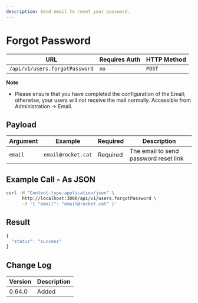 ```yaml
---
description: Send email to reset your password.
---
```


# Forgot Password

| URL                            | Requires Auth | HTTP Method |
| ------------------------------ | ------------- | ----------- |
| `/api/v1/users.forgotPassword` | `no`          | `POST`      |

**Note**

* Please ensure that you have completed the configuration of the Email; otherwise, your users will not receive the mail normally. Accessible from Administration -> Email.

## Payload

| Argument | Example            | Required | Description                           |
| -------- | ------------------ | -------- | ------------------------------------- |
| `email`  | `email@rocket.cat` | Required | The email to send password reset link |

## Example Call - As JSON

```bash
curl -H "Content-type:application/json" \
      http://localhost:3000/api/v1/users.forgotPassword \
      -d '{ "email": "email@rocket.cat" }'
```

## Result

```javascript
{
  "status": "success"
}
```

## Change Log

| Version | Description |
| ------- | ----------- |
| 0.64.0  | Added       |
